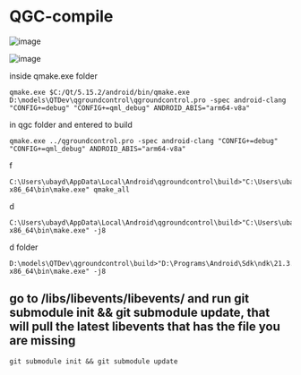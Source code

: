 # QGC-compile    
   
![image](https://github.com/UbaydullohML/QGC-compile/assets/75980506/0ee6fdc6-f5ec-4ff7-afce-434de3be2795)
 
![image](https://github.com/UbaydullohML/QGC-compile/assets/75980506/2d382300-fa24-45e9-af98-c0d427d9cc1b)   
 
inside qmake.exe folder      
      
    qmake.exe $C:/Qt/5.15.2/android/bin/qmake.exe D:\models\QTDev\qgroundcontrol\qgroundcontrol.pro -spec android-clang "CONFIG+=debug" "CONFIG+=qml_debug" ANDROID_ABIS="arm64-v8a" 
 

in qgc folder and entered to build

    
    qmake.exe ../qgroundcontrol.pro -spec android-clang "CONFIG+=debug" "CONFIG+=qml_debug" ANDROID_ABIS="arm64-v8a"


f

    C:\Users\ubayd\AppData\Local\Android\qgroundcontrol\build>"C:\Users\ubayd\AppData\Local\Android\Sdk\ndk\21.3.6528147\prebuilt\windows-x86_64\bin\make.exe" qmake_all
d

    C:\Users\ubayd\AppData\Local\Android\qgroundcontrol\build>"C:\Users\ubayd\AppData\Local\Android\Sdk\ndk\21.3.6528147\prebuilt\windows-x86_64\bin\make.exe" -j8


d folder

    D:\models\QTDev\qgroundcontrol\build>"D:\Programs\Android\Sdk\ndk\21.3.6528147\prebuilt\windows-x86_64\bin\make.exe" -j8


        
## go to /libs/libevents/libevents/ and run git submodule init && git submodule update, that will pull the latest libevents that has the file you are missing


    git submodule init && git submodule update
